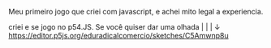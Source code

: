 Meu primeiro jogo que criei com javascript, e achei mito legal a experiencia.

criei e se jogo no p54.JS. Se você quiser dar uma
olhada
   |
   |
   |
   ↓
https://editor.p5js.org/eduradicalcomercio/sketches/C5Amwnp8u
